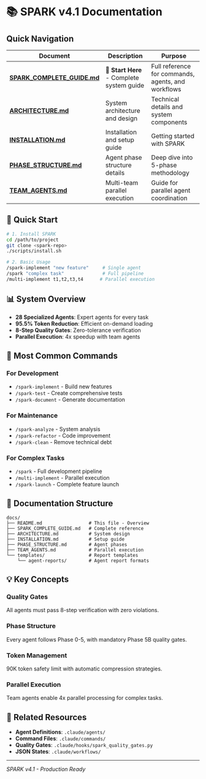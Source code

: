 # 📚 SPARK v4.1 Documentation

## Quick Navigation

| Document | Description | Purpose |
|----------|-------------|---------|
| **[SPARK_COMPLETE_GUIDE.md](SPARK_COMPLETE_GUIDE.md)** | 🎯 **Start Here** - Complete system guide | Full reference for commands, agents, and workflows |
| **[ARCHITECTURE.md](ARCHITECTURE.md)** | System architecture and design | Technical details and system components |
| **[INSTALLATION.md](INSTALLATION.md)** | Installation and setup guide | Getting started with SPARK |
| **[PHASE_STRUCTURE.md](PHASE_STRUCTURE.md)** | Agent phase structure details | Deep dive into 5-phase methodology |
| **[TEAM_AGENTS.md](TEAM_AGENTS.md)** | Multi-team parallel execution | Guide for parallel agent coordination |

## 🚀 Quick Start

```bash
# 1. Install SPARK
cd /path/to/project
git clone <spark-repo>
./scripts/install.sh

# 2. Basic Usage
/spark-implement "new feature"     # Single agent
/spark "complex task"              # Full pipeline
/multi-implement t1,t2,t3,t4      # Parallel execution
```

## 📊 System Overview

- **28 Specialized Agents**: Expert agents for every task
- **95.5% Token Reduction**: Efficient on-demand loading
- **8-Step Quality Gates**: Zero-tolerance verification
- **Parallel Execution**: 4x speedup with team agents

## 🎯 Most Common Commands

### For Development
- `/spark-implement` - Build new features
- `/spark-test` - Create comprehensive tests
- `/spark-document` - Generate documentation

### For Maintenance
- `/spark-analyze` - System analysis
- `/spark-refactor` - Code improvement
- `/spark-clean` - Remove technical debt

### For Complex Tasks
- `/spark` - Full development pipeline
- `/multi-implement` - Parallel execution
- `/spark-launch` - Complete feature launch

## 📖 Documentation Structure

```
docs/
├── README.md                 # This file - Overview
├── SPARK_COMPLETE_GUIDE.md   # Complete reference
├── ARCHITECTURE.md           # System design
├── INSTALLATION.md           # Setup guide
├── PHASE_STRUCTURE.md        # Agent phases
├── TEAM_AGENTS.md            # Parallel execution
└── templates/                # Report templates
    └── agent-reports/        # Agent report formats
```

## 💡 Key Concepts

### Quality Gates
All agents must pass 8-step verification with zero violations.

### Phase Structure
Every agent follows Phase 0-5, with mandatory Phase 5B quality gates.

### Token Management
90K token safety limit with automatic compression strategies.

### Parallel Execution
Team agents enable 4x parallel processing for complex tasks.

## 🔗 Related Resources

- **Agent Definitions**: `.claude/agents/`
- **Command Files**: `.claude/commands/`
- **Quality Gates**: `.claude/hooks/spark_quality_gates.py`
- **JSON States**: `.claude/workflows/`

---

*SPARK v4.1 - Production Ready*